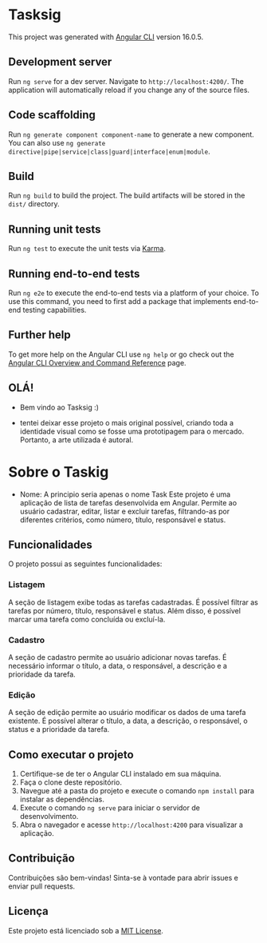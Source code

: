 # Tasksig

This project was generated with [Angular CLI](https://github.com/angular/angular-cli) version 16.0.5.

## Development server

Run `ng serve` for a dev server. Navigate to `http://localhost:4200/`. The application will automatically reload if you change any of the source files.

## Code scaffolding

Run `ng generate component component-name` to generate a new component. You can also use `ng generate directive|pipe|service|class|guard|interface|enum|module`.

## Build

Run `ng build` to build the project. The build artifacts will be stored in the `dist/` directory.

## Running unit tests

Run `ng test` to execute the unit tests via [Karma](https://karma-runner.github.io).

## Running end-to-end tests

Run `ng e2e` to execute the end-to-end tests via a platform of your choice. To use this command, you need to first add a package that implements end-to-end testing capabilities.

## Further help

To get more help on the Angular CLI use `ng help` or go check out the [Angular CLI Overview and Command Reference](https://angular.io/cli) page.

## OLÁ!
-  Bem vindo ao Tasksig :)

* tentei deixar esse projeto o mais original possível, criando toda a identidade visual como se fosse uma prototipagem para o mercado. Portanto, a arte utilizada é autoral.

# Sobre o Taskig


-  Nome: A principio seria apenas o nome Task 
Este projeto é uma aplicação de lista de tarefas desenvolvida em Angular. Permite ao usuário cadastrar, editar, listar e excluir tarefas, filtrando-as por diferentes critérios, como número, título, responsável e status.

## Funcionalidades

O projeto possui as seguintes funcionalidades:

### Listagem

A seção de listagem exibe todas as tarefas cadastradas. É possível filtrar as tarefas por número, título, responsável e status. Além disso, é possível marcar uma tarefa como concluída ou excluí-la.

### Cadastro

A seção de cadastro permite ao usuário adicionar novas tarefas. É necessário informar o título, a data, o responsável, a descrição e a prioridade da tarefa.

### Edição

A seção de edição permite ao usuário modificar os dados de uma tarefa existente. É possível alterar o título, a data, a descrição, o responsável, o status e a prioridade da tarefa.

## Como executar o projeto

1. Certifique-se de ter o Angular CLI instalado em sua máquina.
2. Faça o clone deste repositório.
3. Navegue até a pasta do projeto e execute o comando `npm install` para instalar as dependências.
4. Execute o comando `ng serve` para iniciar o servidor de desenvolvimento.
5. Abra o navegador e acesse `http://localhost:4200` para visualizar a aplicação.

## Contribuição

Contribuições são bem-vindas! Sinta-se à vontade para abrir issues e enviar pull requests.

## Licença

Este projeto está licenciado sob a [MIT License](LICENSE).
